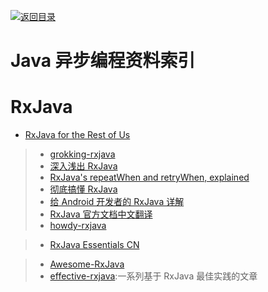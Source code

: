 [![返回目录](https://parg.co/UGo)](https://parg.co/b4z) 
 


# Java 异步编程资料索引

# RxJava

* [RxJava for the Rest of Us](https://realm.io/news/mobilization-hugo-visser-rxjava-for-rest-of-us/)

> * [grokking-rxjava](http://blog.danlew.net/2014/09/15/grokking-rxjava-part-1/)
> * [深入浅出 RxJava](http://blog.csdn.net/lzyzsd/article/details/41833541)
> * [RxJava's repeatWhen and retryWhen, explained](http://blog.danlew.net/2016/01/25/rxjavas-repeatwhen-and-retrywhen-explained/)
> * [彻底搞懂 RxJava](http://ms.csdn.net/geek/57742)
> * [给 Android 开发者的 RxJava 详解](http://gank.io/post/560e15be2dca930e00da1083#toc_8)
> * [RxJava 官方文档中文翻译](https://mcxiaoke.gitbooks.io/rxdocs/content/Intro.html)
> * [howdy-rxjava](https://medium.com/fuzz/howdy-rxjava-8f40fef88181#.hzvemavv6)

> * [RxJava Essentials CN](http://rxjava.yuxingxin.com/chapter1/chapter1.html)

> * [Awesome-RxJava](https://github.com/lzyzsd/Awesome-RxJava)
> * [effective-rxjava](https://github.com/mgp/effective-rxjava):一系列基于 RxJava 最佳实践的文章
